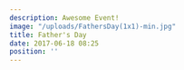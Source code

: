 ```yaml
---
description: Awesome Event!
image: "/uploads/FathersDay(1x1)-min.jpg"
title: Father's Day
date: 2017-06-18 08:25
position: ''
---
```


